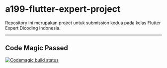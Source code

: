 # a199-flutter-expert-project

Repository ini merupakan projrct untuk submission kedua pada kelas Flutter Expert Dicoding Indonesia.

---

## Code Magic Passed

[![Codemagic build status](https://api.codemagic.io/apps/62d1b239b2128b9186199f04/62d1b239b2128b9186199f03/status_badge.svg)](https://codemagic.io/apps/62d1b239b2128b9186199f04/62d1b239b2128b9186199f03/latest_build)
